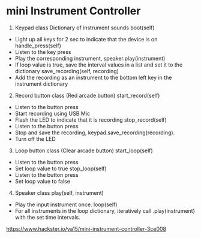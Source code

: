<h1>mini Instrument Controller</h1>

1. Keypad class
Dictionary of instrument sounds
boot(self)
- Light up all keys for 2 sec to indicate that the device is on
handle_press(self)
- Listen to the key press
- Play the corresponding instrument, speaker.play(instrument)
- If loop value is true, save the interval values in a list and set it to the dictionary
save_recording(self, recording)
- Add the recording as an instrument to the bottom left key in the instrument dictionary


2. Record button class (Red arcade button)
start_record(self)
- Listen to the button press
- Start recording using USB Mic
- Flash the LED to indicate that it is recording
stop_record(self)
- Listen to the button press
- Stop and save the recording, keypad.save_recording(recording).
- Turn off the LED


3. Loop button class (Clear arcade button)
start_loop(self)
- Listen to the button press
- Set loop value to true
stop_loop(self)
- Listen to the button press
- Set loop value to false


4. Speaker class
play(self, instrument)
- Play the input instrument once.
loop(self)
- For all instruments in the loop dictionary, iteratively call .play(instrument) with the set time intervals.


https://www.hackster.io/ya15/mini-instrument-controller-3ce008